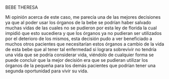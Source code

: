 BEBE THERESA

Mi opinión acerca de este caso, me parecía una de las mejores decisiones ya que al poder usar los órganos de la bebe
se podrían haber salvado muchas vidas de las cuales no se pudieron por esta ley de florida la cual
impidió que esto sucediera y que los órganos ya no pudieran ser utilizados por el deterioro de los
mismos, esta decisión pudo a ver beneficiado a muchos otros pacientes que necesitarían estos
órganos a cambio de la vida de esta bebe que al tener tal enfermedad si lograra sobrevivir no
tendría una vida que se podría considerar vida, viéndolo de cualquier forma se puede concluir que
la mejor decisión era que se pudieran utilizar los órganos de la pequeña para los demás pacientes
que podrían tener una segunda oportunidad para vivir su vida.
